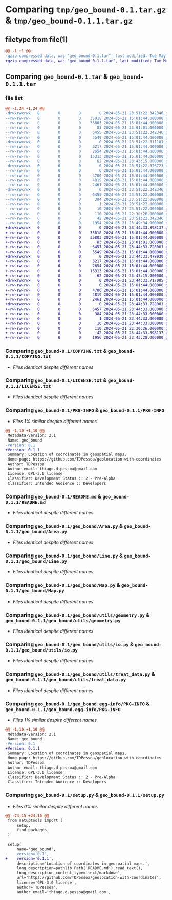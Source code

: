 # Comparing `tmp/geo_bound-0.1.tar.gz` & `tmp/geo_bound-0.1.1.tar.gz`

## filetype from file(1)

```diff
@@ -1 +1 @@
-gzip compressed data, was "geo_bound-0.1.tar", last modified: Tue May 21 23:51:22 2024, max compression
+gzip compressed data, was "geo_bound-0.1.1.tar", last modified: Tue May 21 23:44:33 2024, max compression
```

## Comparing `geo_bound-0.1.tar` & `geo_bound-0.1.1.tar`

### file list

```diff
@@ -1,24 +1,24 @@
-drwxrwxrwx   0        0        0        0 2024-05-21 23:51:22.342346 geo_bound-0.1/
--rw-rw-rw-   0        0        0    35018 2024-05-21 15:01:44.000000 geo_bound-0.1/COPYING.txt
--rw-rw-rw-   0        0        0    35803 2024-05-21 15:01:44.000000 geo_bound-0.1/LICENSE.txt
--rw-rw-rw-   0        0        0       83 2024-05-21 23:01:01.000000 geo_bound-0.1/MANIFEST.in
--rw-rw-rw-   0        0        0     6455 2024-05-21 23:51:22.342346 geo_bound-0.1/PKG-INFO
--rw-rw-rw-   0        0        0     5549 2024-05-21 15:01:44.000000 geo_bound-0.1/README.md
-drwxrwxrwx   0        0        0        0 2024-05-21 23:51:22.311101 geo_bound-0.1/geo_bound/
--rw-rw-rw-   0        0        0     3217 2024-05-21 15:01:44.000000 geo_bound-0.1/geo_bound/Area.py
--rw-rw-rw-   0        0        0     2654 2024-05-21 15:01:44.000000 geo_bound-0.1/geo_bound/Line.py
--rw-rw-rw-   0        0        0    15313 2024-05-21 15:01:44.000000 geo_bound-0.1/geo_bound/Map.py
--rw-rw-rw-   0        0        0       62 2024-05-21 23:43:15.000000 geo_bound-0.1/geo_bound/__init__.py
-drwxrwxrwx   0        0        0        0 2024-05-21 23:51:22.326723 geo_bound-0.1/geo_bound/utils/
--rw-rw-rw-   0        0        0        0 2024-05-21 15:01:44.000000 geo_bound-0.1/geo_bound/utils/__init__.py
--rw-rw-rw-   0        0        0     4700 2024-05-21 15:01:44.000000 geo_bound-0.1/geo_bound/utils/geometry.py
--rw-rw-rw-   0        0        0     4819 2024-05-21 15:01:44.000000 geo_bound-0.1/geo_bound/utils/io.py
--rw-rw-rw-   0        0        0     2461 2024-05-21 15:01:44.000000 geo_bound-0.1/geo_bound/utils/treat_data.py
-drwxrwxrwx   0        0        0        0 2024-05-21 23:51:22.342346 geo_bound-0.1/geo_bound.egg-info/
--rw-rw-rw-   0        0        0     6455 2024-05-21 23:51:22.000000 geo_bound-0.1/geo_bound.egg-info/PKG-INFO
--rw-rw-rw-   0        0        0      384 2024-05-21 23:51:22.000000 geo_bound-0.1/geo_bound.egg-info/SOURCES.txt
--rw-rw-rw-   0        0        0        1 2024-05-21 23:51:22.000000 geo_bound-0.1/geo_bound.egg-info/dependency_links.txt
--rw-rw-rw-   0        0        0       10 2024-05-21 23:51:22.000000 geo_bound-0.1/geo_bound.egg-info/top_level.txt
--rw-rw-rw-   0        0        0      110 2024-05-21 22:30:26.000000 geo_bound-0.1/pyproject.toml
--rw-rw-rw-   0        0        0       42 2024-05-21 23:51:22.342346 geo_bound-0.1/setup.cfg
--rw-rw-rw-   0        0        0     1954 2024-05-21 23:49:34.000000 geo_bound-0.1/setup.py
+drwxrwxrwx   0        0        0        0 2024-05-21 23:44:33.898137 geo_bound-0.1.1/
+-rw-rw-rw-   0        0        0    35018 2024-05-21 15:01:44.000000 geo_bound-0.1.1/COPYING.txt
+-rw-rw-rw-   0        0        0    35803 2024-05-21 15:01:44.000000 geo_bound-0.1.1/LICENSE.txt
+-rw-rw-rw-   0        0        0       83 2024-05-21 23:01:01.000000 geo_bound-0.1.1/MANIFEST.in
+-rw-rw-rw-   0        0        0     6457 2024-05-21 23:44:33.728001 geo_bound-0.1.1/PKG-INFO
+-rw-rw-rw-   0        0        0     5549 2024-05-21 15:01:44.000000 geo_bound-0.1.1/README.md
+drwxrwxrwx   0        0        0        0 2024-05-21 23:44:33.478930 geo_bound-0.1.1/geo_bound/
+-rw-rw-rw-   0        0        0     3217 2024-05-21 15:01:44.000000 geo_bound-0.1.1/geo_bound/Area.py
+-rw-rw-rw-   0        0        0     2654 2024-05-21 15:01:44.000000 geo_bound-0.1.1/geo_bound/Line.py
+-rw-rw-rw-   0        0        0    15313 2024-05-21 15:01:44.000000 geo_bound-0.1.1/geo_bound/Map.py
+-rw-rw-rw-   0        0        0       62 2024-05-21 23:43:15.000000 geo_bound-0.1.1/geo_bound/__init__.py
+drwxrwxrwx   0        0        0        0 2024-05-21 23:44:33.717005 geo_bound-0.1.1/geo_bound/utils/
+-rw-rw-rw-   0        0        0        0 2024-05-21 15:01:44.000000 geo_bound-0.1.1/geo_bound/utils/__init__.py
+-rw-rw-rw-   0        0        0     4700 2024-05-21 15:01:44.000000 geo_bound-0.1.1/geo_bound/utils/geometry.py
+-rw-rw-rw-   0        0        0     4819 2024-05-21 15:01:44.000000 geo_bound-0.1.1/geo_bound/utils/io.py
+-rw-rw-rw-   0        0        0     2461 2024-05-21 15:01:44.000000 geo_bound-0.1.1/geo_bound/utils/treat_data.py
+drwxrwxrwx   0        0        0        0 2024-05-21 23:44:33.728001 geo_bound-0.1.1/geo_bound.egg-info/
+-rw-rw-rw-   0        0        0     6457 2024-05-21 23:44:33.000000 geo_bound-0.1.1/geo_bound.egg-info/PKG-INFO
+-rw-rw-rw-   0        0        0      384 2024-05-21 23:44:33.000000 geo_bound-0.1.1/geo_bound.egg-info/SOURCES.txt
+-rw-rw-rw-   0        0        0        1 2024-05-21 23:44:33.000000 geo_bound-0.1.1/geo_bound.egg-info/dependency_links.txt
+-rw-rw-rw-   0        0        0       10 2024-05-21 23:44:33.000000 geo_bound-0.1.1/geo_bound.egg-info/top_level.txt
+-rw-rw-rw-   0        0        0      110 2024-05-21 22:30:26.000000 geo_bound-0.1.1/pyproject.toml
+-rw-rw-rw-   0        0        0       42 2024-05-21 23:44:33.898137 geo_bound-0.1.1/setup.cfg
+-rw-rw-rw-   0        0        0     1956 2024-05-21 23:43:28.000000 geo_bound-0.1.1/setup.py
```

### Comparing `geo_bound-0.1/COPYING.txt` & `geo_bound-0.1.1/COPYING.txt`

 * *Files identical despite different names*

### Comparing `geo_bound-0.1/LICENSE.txt` & `geo_bound-0.1.1/LICENSE.txt`

 * *Files identical despite different names*

### Comparing `geo_bound-0.1/PKG-INFO` & `geo_bound-0.1.1/PKG-INFO`

 * *Files 1% similar despite different names*

```diff
@@ -1,10 +1,10 @@
 Metadata-Version: 2.1
 Name: geo_bound
-Version: 0.1
+Version: 0.1.1
 Summary: Location of coordinates in geospatial maps.
 Home-page: https://github.com/TDPessoa/geolocation-with-coordinates
 Author: TDPessoa
 Author-email: thiago.d.pessoa@gmail.com
 License: GPL-3.0 license
 Classifier: Development Status :: 2 - Pre-Alpha
 Classifier: Intended Audience :: Developers
```

### Comparing `geo_bound-0.1/README.md` & `geo_bound-0.1.1/README.md`

 * *Files identical despite different names*

### Comparing `geo_bound-0.1/geo_bound/Area.py` & `geo_bound-0.1.1/geo_bound/Area.py`

 * *Files identical despite different names*

### Comparing `geo_bound-0.1/geo_bound/Line.py` & `geo_bound-0.1.1/geo_bound/Line.py`

 * *Files identical despite different names*

### Comparing `geo_bound-0.1/geo_bound/Map.py` & `geo_bound-0.1.1/geo_bound/Map.py`

 * *Files identical despite different names*

### Comparing `geo_bound-0.1/geo_bound/utils/geometry.py` & `geo_bound-0.1.1/geo_bound/utils/geometry.py`

 * *Files identical despite different names*

### Comparing `geo_bound-0.1/geo_bound/utils/io.py` & `geo_bound-0.1.1/geo_bound/utils/io.py`

 * *Files identical despite different names*

### Comparing `geo_bound-0.1/geo_bound/utils/treat_data.py` & `geo_bound-0.1.1/geo_bound/utils/treat_data.py`

 * *Files identical despite different names*

### Comparing `geo_bound-0.1/geo_bound.egg-info/PKG-INFO` & `geo_bound-0.1.1/geo_bound.egg-info/PKG-INFO`

 * *Files 1% similar despite different names*

```diff
@@ -1,10 +1,10 @@
 Metadata-Version: 2.1
 Name: geo_bound
-Version: 0.1
+Version: 0.1.1
 Summary: Location of coordinates in geospatial maps.
 Home-page: https://github.com/TDPessoa/geolocation-with-coordinates
 Author: TDPessoa
 Author-email: thiago.d.pessoa@gmail.com
 License: GPL-3.0 license
 Classifier: Development Status :: 2 - Pre-Alpha
 Classifier: Intended Audience :: Developers
```

### Comparing `geo_bound-0.1/setup.py` & `geo_bound-0.1.1/setup.py`

 * *Files 0% similar despite different names*

```diff
@@ -24,15 +24,15 @@
 from setuptools import (
     setup, 
     find_packages
 )
 
 setup(
     name='geo_bound',
-    version='0.1',
+    version='0.1.1',
     description='Location of coordinates in geospatial maps.',
     long_description=pathlib.Path('README.md').read_text(),
     long_description_content_type='text/markdown',
     url='https://github.com/TDPessoa/geolocation-with-coordinates',
     license='GPL-3.0 license',
     author='TDPessoa',
     author_email='thiago.d.pessoa@gmail.com',
```


